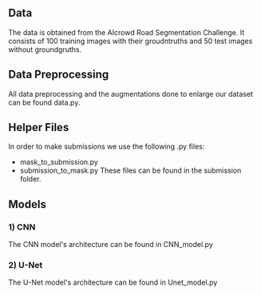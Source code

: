 ## Data
The data is obtained from the AIcrowd Road Segmentation Challenge. It consists of 100 training images with their groudntruths and 50 test images without groundgruths. 

## Data Preprocessing
All data preprocessing and the augmentations done to enlarge our dataset can be found data.py. 

## Helper Files
In order to make submissions we use the following .py files:
- mask_to_submission.py
- submission_to_mask.py
These files can be found in the submission folder.

## Models
### 1) CNN 
The CNN model's architecture can be found in CNN_model.py
### 2) U-Net
The U-Net model's architecture can be found in Unet_model.py
